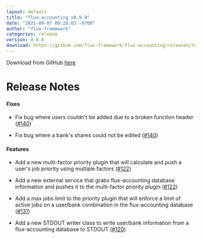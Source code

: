```yaml
---
layout: default
title: "flux-accounting v0.9.0"
date: "2021-09-07 09:28:03 -0700"
author: "flux-framework"
categories: release
version: 0.9.0
download: https://github.com/flux-framework/flux-accounting/releases/tag/v0.9.0
---
```


Download from GitHub [here](https://github.com/flux-framework/flux-accounting/releases/tag/v0.9.0)

# Release Notes

#### Fixes

* Fix bug where users couldn't be added due to a broken function header ([#140](https://github.com/flux-framework/flux-accounting/issues/140))

* Fix bug where a bank's shares could not be edited ([#140](https://github.com/flux-framework/flux-accounting/issues/140))

#### Features

* Add a new multi-factor priority plugin that will calculate and push a user's job priority using multiple factors ([#122](https://github.com/flux-framework/flux-accounting/issues/122))

* Add a new external service that grabs flux-accounting database information and pushes it to the multi-factor priority plugin ([#122](https://github.com/flux-framework/flux-accounting/issues/122))

* Add a max jobs limit to the priority plugin that will enforce a limit of active jobs on a user/bank combination in the flux-accounting database ([#131](https://github.com/flux-framework/flux-accounting/issues/131))

* Add a new STDOUT writer class to write user/bank information from a flux-accounting database to STDOUT ([#120](https://github.com/flux-framework/flux-accounting/issues/120))

